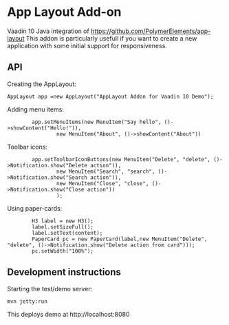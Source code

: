 # App Layout Add-on

Vaadin 10 Java integration of https://github.com/PolymerElements/app-layout
This addon is particularly usefull if you want to create a new application with some initial support for responsiveness.

## API

Creating the AppLayout:
```
AppLayout app =new AppLayout("AppLayout Addon for Vaadin 10 Demo");
```
Adding menu items:
```
    	app.setMenuItems(new MenuItem("Say hello", ()->showContent("Hello!")),
    			new MenuItem("About", ()->showContent("About"))
```
Toolbar icons:
```
    	app.setToolbarIconButtons(new MenuItem("Delete", "delete", ()->Notification.show("Delete action")),
    			new MenuItem("Search", "search", ()->Notification.show("Search action")),
    			new MenuItem("Close", "close", ()->Notification.show("Close action"))
    			);
```
Using paper-cards:
```
    	H3 label = new H3();
    	label.setSizeFull();
    	label.setText(content);
    	PaperCard pc = new PaperCard(label,new MenuItem("Delete", "delete", ()->Notification.show("Delete action from card")));
    	pc.setWidth("100%");
```

## Development instructions

Starting the test/demo server:
```
mvn jetty:run
```

This deploys demo at http://localhost:8080


